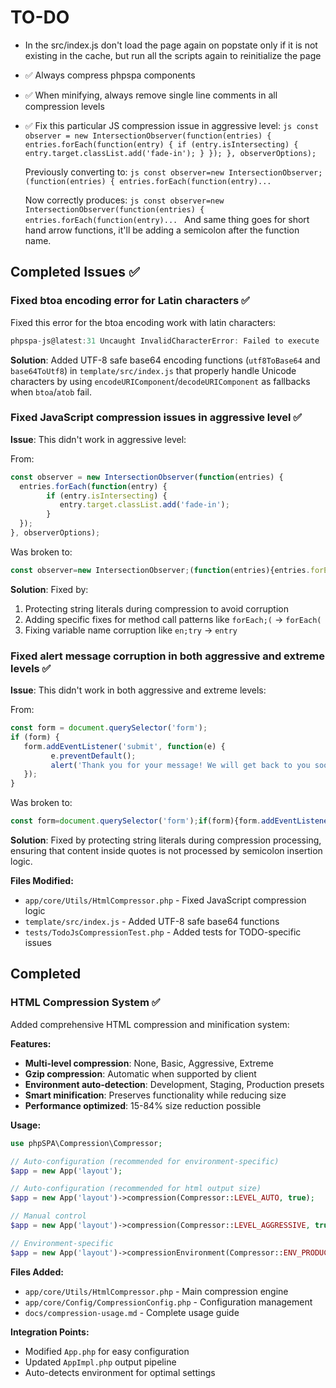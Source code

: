 # TO-DO

- In the src/index.js don't load the page again on popstate only if it is not existing in the cache, but run all the scripts again to reinitialize the page
- ✅ Always compress phpspa components
- ✅ When minifying, always remove single line comments in all compression levels
- ✅ Fix this particular JS compression issue in aggressive level:
      ```js
      const observer = new IntersectionObserver(function(entries) {
            entries.forEach(function(entry) {
            if (entry.isIntersecting) {
                  entry.target.classList.add('fade-in');
            }
            });
      }, observerOptions);
      ```

  Previously converting to:
      ```js
      const observer=new IntersectionObserver;(function(entries) { entries.forEach(function(entry)...
      ```

  Now correctly produces:
      ```js
      const observer=new IntersectionObserver(function(entries) { entries.forEach(function(entry)...
      ```
  And same thing goes for short hand arrow functions, it'll be adding a semicolon after the function name.


## Completed Issues ✅

### Fixed btoa encoding error for Latin characters ✅
Fixed this error for the btoa encoding work with latin characters:
```js
phpspa-js@latest:31 Uncaught InvalidCharacterError: Failed to execute 'btoa' on 'Window': The string to be encoded contains characters outside of the Latin1 range.
```

**Solution**: Added UTF-8 safe base64 encoding functions (`utf8ToBase64` and `base64ToUtf8`) in `template/src/index.js` that properly handle Unicode characters by using `encodeURIComponent`/`decodeURIComponent` as fallbacks when `btoa`/`atob` fail.

### Fixed JavaScript compression issues in aggressive level ✅

**Issue**: This didn't work in aggressive level:

From:
```js
const observer = new IntersectionObserver(function(entries) {
  entries.forEach(function(entry) {
        if (entry.isIntersecting) {
           entry.target.classList.add('fade-in');
        }
  });
}, observerOptions);
```

Was broken to:
```js
const observer=new IntersectionObserver;(function(entries){entries.forEach;(function(en;try){if(en;try.isIntersecting){en;try.target.classList.add('fade-in')}})},observerOptions);
```

**Solution**: Fixed by:
1. Protecting string literals during compression to avoid corruption
2. Adding specific fixes for method call patterns like `forEach;(` → `forEach(`
3. Fixing variable name corruption like `en;try` → `entry`

### Fixed alert message corruption in both aggressive and extreme levels ✅

**Issue**: This didn't work in both aggressive and extreme levels:

From:
```js
const form = document.querySelector('form');
if (form) {
   form.addEventListener('submit', function(e) {
         e.preventDefault();
         alert('Thank you for your message! We will get back to you soon.');
   });
}
```

Was broken to:
```js
const form=document.querySelector('form');if(form){form.addEventListener('submit',function(e){e.preventDefault();alert('Thank you;for your message!We will get back to you soon.')})}
```

**Solution**: Fixed by protecting string literals during compression processing, ensuring that content inside quotes is not processed by semicolon insertion logic.

**Files Modified:**
- `app/core/Utils/HtmlCompressor.php` - Fixed JavaScript compression logic
- `template/src/index.js` - Added UTF-8 safe base64 functions
- `tests/TodoJsCompressionTest.php` - Added tests for TODO-specific issues

## Completed

### HTML Compression System ✅

Added comprehensive HTML compression and minification system:

**Features:**

- **Multi-level compression**: None, Basic, Aggressive, Extreme
- **Gzip compression**: Automatic when supported by client
- **Environment auto-detection**: Development, Staging, Production presets
- **Smart minification**: Preserves functionality while reducing size
- **Performance optimized**: 15-84% size reduction possible

**Usage:**

```php
use phpSPA\Compression\Compressor;

// Auto-configuration (recommended for environment-specific)
$app = new App('layout');

// Auto-configuration (recommended for html output size)
$app = new App('layout')->compression(Compressor::LEVEL_AUTO, true);

// Manual control
$app = new App('layout')->compression(Compressor::LEVEL_AGGRESSIVE, true);

// Environment-specific
$app = new App('layout')->compressionEnvironment(Compressor::ENV_PRODUCTION);
```

**Files Added:**

- `app/core/Utils/HtmlCompressor.php` - Main compression engine
- `app/core/Config/CompressionConfig.php` - Configuration management
- `docs/compression-usage.md` - Complete usage guide

**Integration Points:**

- Modified `App.php` for easy configuration
- Updated `AppImpl.php` output pipeline
- Auto-detects environment for optimal settings
